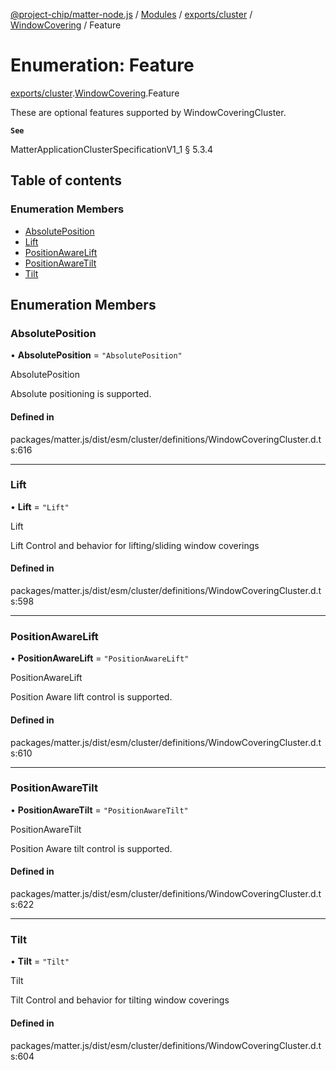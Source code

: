 [@project-chip/matter-node.js](../README.md) / [Modules](../modules.md) / [exports/cluster](../modules/exports_cluster.md) / [WindowCovering](../modules/exports_cluster.WindowCovering.md) / Feature

# Enumeration: Feature

[exports/cluster](../modules/exports_cluster.md).[WindowCovering](../modules/exports_cluster.WindowCovering.md).Feature

These are optional features supported by WindowCoveringCluster.

**`See`**

MatterApplicationClusterSpecificationV1_1 § 5.3.4

## Table of contents

### Enumeration Members

- [AbsolutePosition](exports_cluster.WindowCovering.Feature.md#absoluteposition)
- [Lift](exports_cluster.WindowCovering.Feature.md#lift)
- [PositionAwareLift](exports_cluster.WindowCovering.Feature.md#positionawarelift)
- [PositionAwareTilt](exports_cluster.WindowCovering.Feature.md#positionawaretilt)
- [Tilt](exports_cluster.WindowCovering.Feature.md#tilt)

## Enumeration Members

### AbsolutePosition

• **AbsolutePosition** = ``"AbsolutePosition"``

AbsolutePosition

Absolute positioning is supported.

#### Defined in

packages/matter.js/dist/esm/cluster/definitions/WindowCoveringCluster.d.ts:616

___

### Lift

• **Lift** = ``"Lift"``

Lift

Lift Control and behavior for lifting/sliding window coverings

#### Defined in

packages/matter.js/dist/esm/cluster/definitions/WindowCoveringCluster.d.ts:598

___

### PositionAwareLift

• **PositionAwareLift** = ``"PositionAwareLift"``

PositionAwareLift

Position Aware lift control is supported.

#### Defined in

packages/matter.js/dist/esm/cluster/definitions/WindowCoveringCluster.d.ts:610

___

### PositionAwareTilt

• **PositionAwareTilt** = ``"PositionAwareTilt"``

PositionAwareTilt

Position Aware tilt control is supported.

#### Defined in

packages/matter.js/dist/esm/cluster/definitions/WindowCoveringCluster.d.ts:622

___

### Tilt

• **Tilt** = ``"Tilt"``

Tilt

Tilt Control and behavior for tilting window coverings

#### Defined in

packages/matter.js/dist/esm/cluster/definitions/WindowCoveringCluster.d.ts:604
